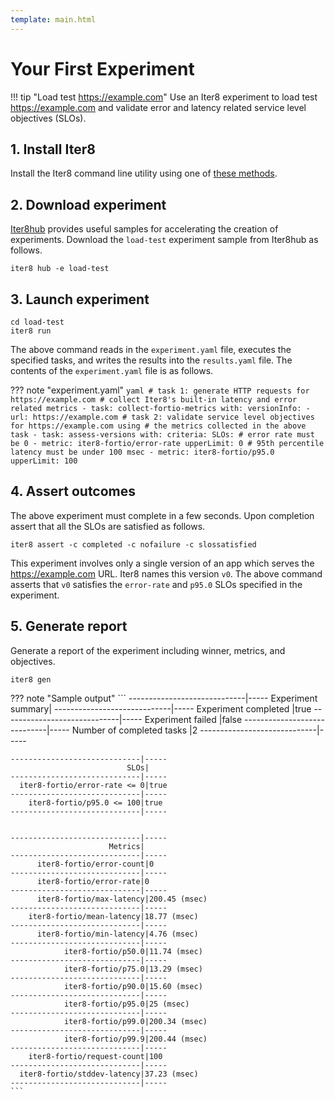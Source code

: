 ```yaml
---
template: main.html
---
```


# Your First Experiment

!!! tip "Load test https://example.com"
    Use an Iter8 experiment to load test https://example.com and validate error and latency related service level objectives (SLOs).

## 1. Install Iter8
Install the Iter8 command line utility using one of [these methods](../../getting-started/install.md).

## 2. Download experiment
[Iter8hub](iter8hub.md) provides useful samples for accelerating the creation of experiments. Download the `load-test` experiment sample from Iter8hub as follows.

```shell
iter8 hub -e load-test
```

## 3. Launch experiment
```shell
cd load-test
iter8 run
```

The above command reads in the `experiment.yaml` file, executes the specified tasks, and writes the results into the `results.yaml` file. The contents of the `experiment.yaml` file is as follows.

??? note "experiment.yaml"
    ```yaml
    # task 1: generate HTTP requests for https://example.com
    # collect Iter8's built-in latency and error related metrics
    - task: collect-fortio-metrics
      with:
        versionInfo:
        - url: https://example.com
    # task 2: validate service level objectives for https://example.com using
    # the metrics collected in the above task
    - task: assess-versions
      with:
        criteria:
          SLOs:
            # error rate must be 0
          - metric: iter8-fortio/error-rate
            upperLimit: 0
            # 95th percentile latency must be under 100 msec
          - metric: iter8-fortio/p95.0
            upperLimit: 100
    ```

## 4. Assert outcomes
The above experiment must complete in a few seconds. Upon completion assert that all the SLOs are satisfied as follows.

```shell
iter8 assert -c completed -c nofailure -c slossatisfied
```

This experiment involves only a single version of an app which serves the https://example.com URL. Iter8 names this version `v0`. The above command asserts that `v0` satisfies the `error-rate` and `p95.0` SLOs specified in the experiment.

## 5. Generate report
Generate a report of the experiment including winner, metrics, and objectives.

```shell
iter8 gen 
```

??? note "Sample output"
    ```
    -----------------------------|-----
                Experiment summary|
    -----------------------------|-----
            Experiment completed |true
    -----------------------------|-----
                Experiment failed |false
    -----------------------------|-----
        Number of completed tasks |2
    -----------------------------|-----



    -----------------------------|-----
                              SLOs|
    -----------------------------|-----
      iter8-fortio/error-rate <= 0|true
    -----------------------------|-----
        iter8-fortio/p95.0 <= 100|true
    -----------------------------|-----


    -----------------------------|-----
                          Metrics|
    -----------------------------|-----
          iter8-fortio/error-count|0
    -----------------------------|-----
          iter8-fortio/error-rate|0
    -----------------------------|-----
          iter8-fortio/max-latency|200.45 (msec)
    -----------------------------|-----
        iter8-fortio/mean-latency|18.77 (msec)
    -----------------------------|-----
          iter8-fortio/min-latency|4.76 (msec)
    -----------------------------|-----
                iter8-fortio/p50.0|11.74 (msec)
    -----------------------------|-----
                iter8-fortio/p75.0|13.29 (msec)
    -----------------------------|-----
                iter8-fortio/p90.0|15.60 (msec)
    -----------------------------|-----
                iter8-fortio/p95.0|25 (msec)
    -----------------------------|-----
                iter8-fortio/p99.0|200.34 (msec)
    -----------------------------|-----
                iter8-fortio/p99.9|200.44 (msec)
    -----------------------------|-----
        iter8-fortio/request-count|100
    -----------------------------|-----
      iter8-fortio/stddev-latency|37.23 (msec)
    -----------------------------|-----
    ```
